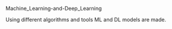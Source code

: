 Machine_Learning-and-Deep_Learning

Using different algorithms and tools ML and DL models are made.

